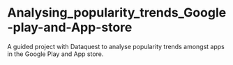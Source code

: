 # Analysing_popularity_trends_Google-play-and-App-store
A guided project with Dataquest to analyse popularity trends amongst apps in the Google Play and App store.
